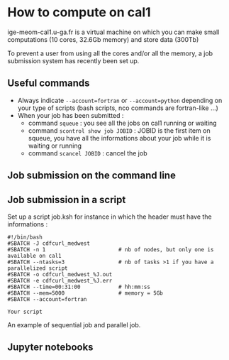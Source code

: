 # How to compute on cal1

ige-meom-cal1.u-ga.fr is a virtual machine on which you can make small computations (10 cores, 32.6Gb memory) and store data (300Tb)

To prevent a user from using all the cores and/or all the memory, a job submission system has recently been set up.

## Useful commands

 - Always indicate ```--account=fortran``` or ```--account=python``` depending on your type of scripts (bash scripts, nco commands are fortran-like ...)
 - When your job has been submitted :
    - command ```squeue```  : you see all the jobs on cal1 running or waiting
    - command ```scontrol show job JOBID``` : JOBID is the first item on squeue, you have all the informations about your job while it is waiting or running
    - command ```scancel JOBID``` : cancel the job
      
## Job submission on the command line

## Job submission in a script

Set up a script job.ksh for instance in which the header must have the informations :

```
#!/bin/bash
#SBATCH -J cdfcurl_medwest
#SBATCH -n 1                       # nb of nodes, but only one is available on cal1
#SBATCH --ntasks=3                 # nb of tasks >1 if you have a parallelized script
#SBATCH -o cdfcurl_medwest_%J.out
#SBATCH -e cdfcurl_medwest_%J.err
#SBATCH --time=00:31:00            # hh:mm:ss
#SBATCH --mem=5000                 # memory = 5Gb
#SBATCH --account=fortran

Your script
```

An example of sequential job and parallel job.

## Jupyter notebooks
